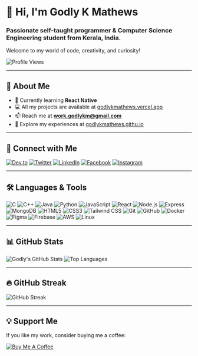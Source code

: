 # 👋 Hi, I'm Godly K Mathews

### Passionate self-taught programmer & Computer Science Engineering student from Kerala, India.

Welcome to my world of code, creativity, and curiosity!

![Profile Views](https://komarev.com/ghpvc/?username=godlykmathews&label=Profile%20views&color=0e75b6&style=flat)

---

## 🚀 About Me

- 🌱 Currently learning **React Native**  
- 💻 All my projects are available at [godlykmathews.vercel.app](https://godlykmathews.vercel.app)  
- 📫 Reach me at **work.godlykm@gmail.com**  
- 📄 Explore my experiences at [godlykmathews.githu.io](https://godlykmathews.github.io)

---

## 🔗 Connect with Me

[![Dev.to](https://img.shields.io/badge/Dev.to-000000?style=for-the-badge&logo=dev.to)](https://dev.to/godlykmathews)
[![Twitter](https://img.shields.io/badge/Twitter-1DA1F2?style=for-the-badge&logo=twitter)](https://twitter.com/godlykmathews)
[![LinkedIn](https://img.shields.io/badge/LinkedIn-0077B5?style=for-the-badge&logo=linkedin)](https://linkedin.com/in/godly-k-mathews)
[![Facebook](https://img.shields.io/badge/Facebook-1877F2?style=for-the-badge&logo=facebook)](https://fb.com/mathews.ad345)
[![Instagram](https://img.shields.io/badge/Instagram-E4405F?style=for-the-badge&logo=instagram)](https://instagram.com/godly_k_mathews_)

---

## 🛠️ Languages & Tools

![C](https://img.shields.io/badge/-C-00599C?style=flat&logo=c)
![C++](https://img.shields.io/badge/-C++-00599C?style=flat&logo=cplusplus)
![Java](https://img.shields.io/badge/-Java-007396?style=flat&logo=java)
![Python](https://img.shields.io/badge/-Python-3776AB?style=flat&logo=python)
![JavaScript](https://img.shields.io/badge/-JavaScript-F7DF1E?style=flat&logo=javascript)
![React](https://img.shields.io/badge/-React-61DAFB?style=flat&logo=react)
![Node.js](https://img.shields.io/badge/-Node.js-339933?style=flat&logo=node.js)
![Express](https://img.shields.io/badge/-Express-000000?style=flat&logo=express)
![MongoDB](https://img.shields.io/badge/-MongoDB-47A248?style=flat&logo=mongodb)
![HTML5](https://img.shields.io/badge/-HTML5-E34F26?style=flat&logo=html5)
![CSS3](https://img.shields.io/badge/-CSS3-1572B6?style=flat&logo=css3)
![Tailwind CSS](https://img.shields.io/badge/-Tailwind%20CSS-38B2AC?style=flat&logo=tailwindcss)
![Git](https://img.shields.io/badge/-Git-F05032?style=flat&logo=git)
![GitHub](https://img.shields.io/badge/-GitHub-181717?style=flat&logo=github)
![Docker](https://img.shields.io/badge/-Docker-2496ED?style=flat&logo=docker)
![Figma](https://img.shields.io/badge/-Figma-F24E1E?style=flat&logo=figma)
![Firebase](https://img.shields.io/badge/-Firebase-FFCA28?style=flat&logo=firebase)
![AWS](https://img.shields.io/badge/-AWS-232F3E?style=flat&logo=amazonaws)
![Linux](https://img.shields.io/badge/-Linux-FCC624?style=flat&logo=linux)

---

## 📊 GitHub Stats

![Godly's GitHub Stats](https://github-readme-stats.vercel.app/api?username=godlykmathews&show_icons=true&theme=radical)
![Top Languages](https://github-readme-stats.vercel.app/api/top-langs/?username=godlykmathews&theme=radical&layout=compact)

---

## 🔥 GitHub Streak

![GitHub Streak](https://github-readme-streak-stats.herokuapp.com/?user=godlykmathews)

---

## 💡 Support Me

If you like my work, consider buying me a coffee:

[![Buy Me A Coffee](https://cdn.buymeacoffee.com/buttons/v2/default-yellow.png)](https://www.buymeacoffee.com/godlykmathews)